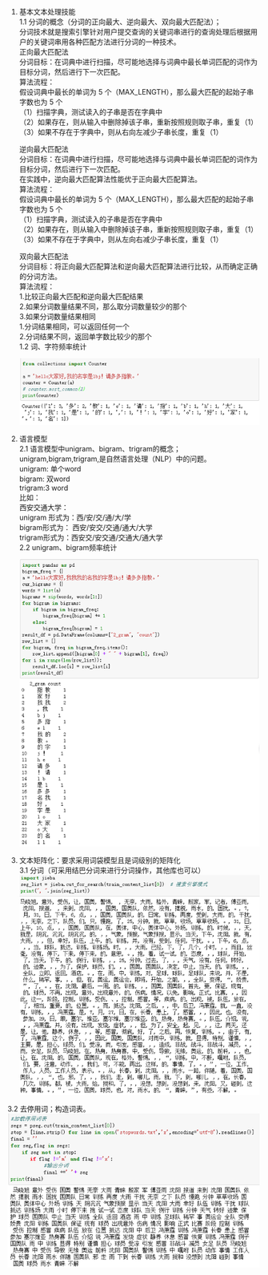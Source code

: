 1. 基本文本处理技能  
  1.1 分词的概念（分词的正向最大、逆向最大、双向最大匹配法）；  
    分词技术就是搜索引擎针对用户提交查询的关键词串进行的查询处理后根据用户的关键词串用各种匹配方法进行分词的一种技术。  
    正向最大匹配法  
    分词目标：在词典中进行扫描，尽可能地选择与词典中最长单词匹配的词作为目标分词，然后进行下一次匹配。   
    算法流程：  
    假设词典中最长的单词为 5 个（MAX_LENGTH），那么最大匹配的起始子串字数也为 5 个  
    （1）扫描字典，测试读入的子串是否在字典中  
    （2）如果存在，则从输入中删除掉该子串，重新按照规则取子串，重复（1）  
    （3）如果不存在于字典中，则从右向左减少子串长度，重复（1）   

    逆向最大匹配法  
    分词目标：在词典中进行扫描，尽可能地选择与词典中最长单词匹配的词作为目标分词，然后进行下一次匹配。  
    在实践中，逆向最大匹配算法性能优于正向最大匹配算法。   
    算法流程：  
    假设词典中最长的单词为 5 个（MAX_LENGTH），那么最大匹配的起始子串字数也为 5 个  
    （1）扫描字典，测试读入的子串是否在字典中  
    （2）如果存在，则从输入中删除掉该子串，重新按照规则取子串，重复（1）  
    （3）如果不存在于字典中，则从左向右减少子串长度，重复（1）   

    双向最大匹配法  
    分词目标：将正向最大匹配算法和逆向最大匹配算法进行比较，从而确定正确的分词方法。   
    算法流程：  
    1.比较正向最大匹配和逆向最大匹配结果  
    2.如果分词数量结果不同，那么取分词数量较少的那个  
    3.如果分词数量结果相同   
      1.分词结果相同，可以返回任何一个  
      2.分词结果不同，返回单字数比较少的那个  
  1.2 词、字符频率统计  
    
    ![img](https://github.com/lbj000/nlp/blob/master/unigram.png)  
2. 语言模型  
  2.1 语言模型中unigram、bigram、trigram的概念；  
    unigram,bigram,trigram,是自然语言处理（NLP）中的问题。  
    unigram: 单个word   
    bigram: 双word  
    trigram:3 word  
    比如：  
    西安交通大学：  
    unigram 形式为：西/安/交/通/大/学  
    bigram形式为： 西安/安交/交通/通大/大学  
    trigram形式为：西安交/安交通/交通大/通大学  
  2.2 unigram、bigram频率统计  
    
    ![img](https://github.com/lbj000/nlp/blob/master/bigram.png)  
3. 文本矩阵化：要求采用词袋模型且是词级别的矩阵化  
  3.1 分词（可采用结巴分词来进行分词操作，其他库也可以）  
    ![img](https://github.com/lbj000/nlp/blob/master/分词.png)  
      
  3.2 去停用词；构造词表。
    ![img](https://github.com/lbj000/nlp/blob/master/去停用词.png)  
